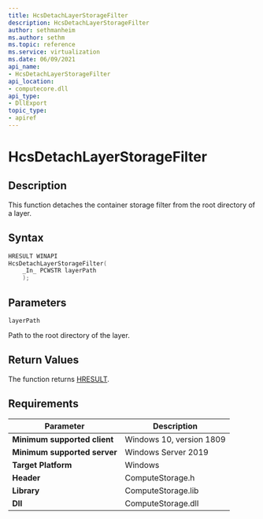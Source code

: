 ```yaml
---
title: HcsDetachLayerStorageFilter
description: HcsDetachLayerStorageFilter
author: sethmanheim
ms.author: sethm
ms.topic: reference
ms.service: virtualization
ms.date: 06/09/2021
api_name:
- HcsDetachLayerStorageFilter
api_location:
- computecore.dll
api_type:
- DllExport
topic_type: 
- apiref
---
```

# HcsDetachLayerStorageFilter

## Description

This function detaches the container storage filter from the root directory of a layer.

## Syntax

```cpp
HRESULT WINAPI
HcsDetachLayerStorageFilter(
    _In_ PCWSTR layerPath
    );
```

## Parameters

`layerPath`

Path to the root directory of the layer.

## Return Values

The function returns [HRESULT](./HCSHResult.md).

## Requirements

|Parameter|Description|
|---|---|
| **Minimum supported client** | Windows 10, version 1809 |
| **Minimum supported server** | Windows Server 2019 |
| **Target Platform** | Windows |
| **Header** | ComputeStorage.h |
| **Library** | ComputeStorage.lib |
| **Dll** | ComputeStorage.dll |
